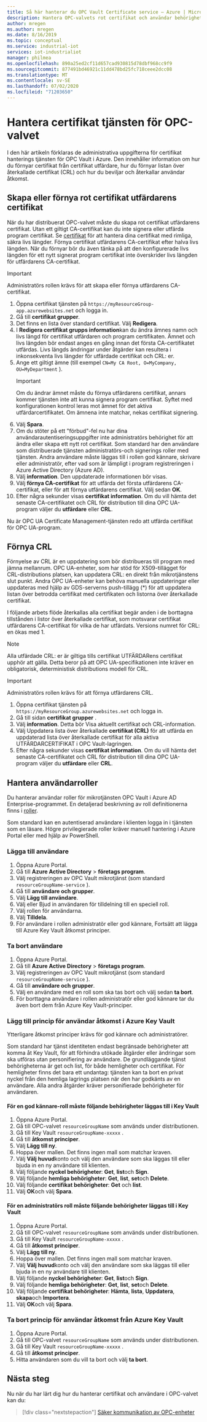 ```yaml
---
title: Så här hanterar du OPC Vault Certificate service – Azure | Microsoft Docs
description: Hantera OPC-valvets rot certifikat och användar behörigheter.
author: mregen
ms.author: mregen
ms.date: 8/16/2019
ms.topic: conceptual
ms.service: industrial-iot
services: iot-industrialiot
manager: philmea
ms.openlocfilehash: 890a25ed2cf11d657cad930815d78dbf968cc9f9
ms.sourcegitcommit: 877491bd46921c11dd478bd25fc718ceee2dcc08
ms.translationtype: MT
ms.contentlocale: sv-SE
ms.lasthandoff: 07/02/2020
ms.locfileid: "71203650"
---
```

# <a name="manage-the-opc-vault-certificate-service"></a>Hantera certifikat tjänsten för OPC-valvet

I den här artikeln förklaras de administrativa uppgifterna för certifikat hanterings tjänsten för OPC Vault i Azure. Den innehåller information om hur du förnyar certifikat från certifikat utfärdare, hur du förnyar listan över återkallade certifikat (CRL) och hur du beviljar och återkallar användar åtkomst.

## <a name="create-or-renew-the-root-ca-certificate"></a>Skapa eller förnya rot certifikat utfärdarens certifikat

När du har distribuerat OPC-valvet måste du skapa rot certifikat utfärdarens certifikat. Utan ett giltigt CA-certifikat kan du inte signera eller utfärda program certifikat. Se [certifikat](howto-opc-vault-secure-ca.md#certificates) för att hantera dina certifikat med rimliga, säkra livs längder. Förnya certifikat utfärdarens CA-certifikat efter halva livs längden. När du förnyar bör du även tänka på att den konfigurerade livs längden för ett nytt signerat program certifikat inte överskrider livs längden för utfärdarens CA-certifikat.
> [!IMPORTANT]
> Administratörs rollen krävs för att skapa eller förnya utfärdarens CA-certifikat.

1. Öppna certifikat tjänsten på `https://myResourceGroup-app.azurewebsites.net` och logga in.
2. Gå till **certifikat grupper**.
3. Det finns en lista över standard certifikat. Välj **Redigera**.
4. I **Redigera certifikat grupps information**kan du ändra ämnes namn och livs längd för certifikat utfärdaren och program certifikaten. Ämnet och livs längden bör endast anges en gång innan det första CA-certifikatet utfärdas. Livs längds ändringar under åtgärder kan resultera i inkonsekventa livs längder för utfärdade certifikat och CRL: er.
5. Ange ett giltigt ämne (till exempel `CN=My CA Root, O=MyCompany, OU=MyDepartment` ).<br>
   > [!IMPORTANT]
   > Om du ändrar ämnet måste du förnya utfärdarens certifikat, annars kommer tjänsten inte att kunna signera program certifikat. Syftet med konfigurationen kontrol leras mot ämnet för det aktiva utfärdarcertifikatet. Om ämnena inte matchar, nekas certifikat signering.
6. Välj **Spara**.
7. Om du stöter på ett "förbud"-fel nu har dina användarautentiseringsuppgifter inte administratörs behörighet för att ändra eller skapa ett nytt rot certifikat. Som standard har den användare som distribuerade tjänsten administratörs-och signerings roller med tjänsten. Andra användare måste läggas till i rollen god kännare, skrivare eller administratör, efter vad som är lämpligt i program registreringen i Azure Active Directory (Azure AD).
8. Välj **information**. Den uppdaterade informationen bör visas.
9. Välj **förnya CA-certifikat** för att utfärda det första utfärdarens CA-certifikat, eller för att förnya utfärdarens certifikat. Välj sedan **OK**.
10. Efter några sekunder visas **certifikat information**. Om du vill hämta det senaste CA-certifikatet och CRL för distribution till dina OPC UA-program väljer du **utfärdare** eller **CRL**.

Nu är OPC UA Certificate Management-tjänsten redo att utfärda certifikat för OPC UA-program.

## <a name="renew-the-crl"></a>Förnya CRL

Förnyelse av CRL är en uppdatering som bör distribueras till program med jämna mellanrum. OPC UA-enheter, som har stöd för X509-tillägget för CRL-distributions platsen, kan uppdatera CRL: en direkt från mikrotjänstens slut punkt. Andra OPC UA-enheter kan behöva manuella uppdateringar eller uppdateras med hjälp av GDS-serverns push-tillägg (*) för att uppdatera listan över betrodda certifikat med certifikaten och listorna över återkallade certifikat.

I följande arbets flöde återkallas alla certifikat begär anden i de borttagna tillstånden i listor över återkallade certifikat, som motsvarar certifikat utfärdarens CA-certifikat för vilka de har utfärdats. Versions numret för CRL: en ökas med 1. <br>
> [!NOTE]
> Alla utfärdade CRL: er är giltiga tills certifikat UTFÄRDARens certifikat upphör att gälla. Detta beror på att OPC UA-specifikationen inte kräver en obligatorisk, deterministisk distributions modell för CRL.

> [!IMPORTANT]
> Administratörs rollen krävs för att förnya utfärdarens CRL.

1. Öppna certifikat tjänsten på `https://myResourceGroup.azurewebsites.net` och logga in.
2. Gå till sidan **certifikat grupper** .
3. Välj **information**. Detta bör Visa aktuellt certifikat och CRL-information.
4. Välj Uppdatera lista över återkallade **certifikat (CRL)** för att utfärda en uppdaterad lista över återkallade certifikat för alla aktiva UTFÄRDARCERTIFIKAT i OPC Vault-lagringen.
5. Efter några sekunder visas **certifikat information**. Om du vill hämta det senaste CA-certifikatet och CRL för distribution till dina OPC UA-program väljer du **utfärdare** eller **CRL**.

## <a name="manage-user-roles"></a>Hantera användarroller

Du hanterar användar roller för mikrotjänsten OPC Vault i Azure AD Enterprise-programmet. En detaljerad beskrivning av roll definitionerna finns i [roller](howto-opc-vault-secure-ca.md#roles).

Som standard kan en autentiserad användare i klienten logga in i tjänsten som en läsare. Högre privilegierade roller kräver manuell hantering i Azure Portal eller med hjälp av PowerShell.

### <a name="add-user"></a>Lägga till användare

1. Öppna Azure Portal.
2. Gå till **Azure Active Directory**  >  **företags program**.
3. Välj registreringen av OPC Vault mikrotjänst (som standard `resourceGroupName-service` ).
4. Gå till **användare och grupper**.
5. Välj **Lägg till användare**.
6. Välj eller Bjud in användaren för tilldelning till en speciell roll.
7. Välj rollen för användarna.
8. Välj **Tilldela**.
9. För användare i rollen administratör eller god kännare, Fortsätt att lägga till Azure Key Vault åtkomst principer.

### <a name="remove-user"></a>Ta bort användare

1. Öppna Azure Portal.
2. Gå till **Azure Active Directory**  >  **företags program**.
3. Välj registreringen av OPC Vault mikrotjänst (som standard `resourceGroupName-service` ).
4. Gå till **användare och grupper**.
5. Välj en användare med en roll som ska tas bort och välj sedan **ta bort**.
6. För borttagna användare i rollen administratör eller god kännare tar du även bort dem från Azure Key Vault-principer.

### <a name="add-user-access-policy-to-azure-key-vault"></a>Lägg till princip för användar åtkomst i Azure Key Vault

Ytterligare åtkomst principer krävs för god kännare och administratörer.

Som standard har tjänst identiteten endast begränsade behörigheter att komma åt Key Vault, för att förhindra utökade åtgärder eller ändringar som ska utföras utan personifiering av användare. De grundläggande tjänst behörigheterna är get och list, för både hemligheter och certifikat. För hemligheter finns det bara ett undantag: tjänsten kan ta bort en privat nyckel från den hemliga lagrings platsen när den har godkänts av en användare. Alla andra åtgärder kräver personifierade behörigheter för användaren.

#### <a name="for-an-approver-role-the-following-permissions-must-be-added-to-key-vault"></a>För en god kännare-roll måste följande behörigheter läggas till i Key Vault

1. Öppna Azure Portal.
2. Gå till OPC-valvet `resourceGroupName` som används under distributionen.
3. Gå till Key Vault `resourceGroupName-xxxxx` .
4. Gå till **åtkomst principer**.
5. Välj **Lägg till ny**.
6. Hoppa över mallen. Det finns ingen mall som matchar kraven.
7. Välj **Välj huvud**konto och välj den användare som ska läggas till eller bjuda in en ny användare till klienten.
8. Välj följande **nyckel behörigheter**: **Get**, **list**och **Sign**.
9. Välj följande **hemliga behörigheter**: **Get**, **list**, **set**och **Delete**.
10. Välj följande **certifikat behörigheter**: **Get** och **list**.
11. Välj **OK**och välj **Spara**.

#### <a name="for-an-administrator-role-the-following-permissions-must-be-added-to-key-vault"></a>För en administratörs roll måste följande behörigheter läggas till i Key Vault

1. Öppna Azure Portal.
2. Gå till OPC-valvet `resourceGroupName` som används under distributionen.
3. Gå till Key Vault `resourceGroupName-xxxxx` .
4. Gå till **åtkomst principer**.
5. Välj **Lägg till ny**.
6. Hoppa över mallen. Det finns ingen mall som matchar kraven.
7. Välj **Välj huvud**konto och välj den användare som ska läggas till eller bjuda in en ny användare till klienten.
8. Välj följande **nyckel behörigheter**: **Get**, **list**och **Sign**.
9. Välj följande **hemliga behörigheter**: **Get**, **list**, **set**och **Delete**.
10. Välj följande **certifikat behörigheter**: **Hämta**, **lista**, **Uppdatera**, **skapa**och **Importera**.
11. Välj **OK**och välj **Spara**.

### <a name="remove-user-access-policy-from-azure-key-vault"></a>Ta bort princip för användar åtkomst från Azure Key Vault

1. Öppna Azure Portal.
2. Gå till OPC-valvet `resourceGroupName` som används under distributionen.
3. Gå till Key Vault `resourceGroupName-xxxxx` .
4. Gå till **åtkomst principer**.
5. Hitta användaren som du vill ta bort och välj **ta bort**.

## <a name="next-steps"></a>Nästa steg

Nu när du har lärt dig hur du hanterar certifikat och användare i OPC-valvet kan du:

> [!div class="nextstepaction"]
> [Säker kommunikation av OPC-enheter](howto-opc-vault-secure.md)
